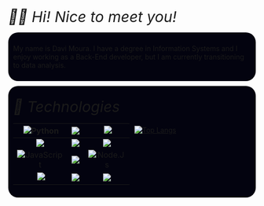 <i style="text-align:center; font-size:30px"> 👋🏼 Hi! Nice to meet you! </i>

<div style="background-color:#03030F; padding:10px; border-radius:20px; margin-bottom:10px">
    <p>
        My name is Davi Moura. I have a degree in Information Systems and I enjoy working as a Back-End developer, but I am currently transitioning to data analysis.
    </p>
</div>

<div style="display: flex; background-color: #03030F; padding:10px; border-radius:20px">

<!-- Tabela de Tecnologias -->
<div style="flex: 1;">

<i style="font-size:30px;"> 🚀 Technologies </i>


| <img> ![Python](https://img.shields.io/badge/Python-14354C?style=for-the-badge&logo=python&logoColor=white) </img> | <img> ![](https://img.shields.io/badge/Django-092E20?style=for-the-badge&logo=django&logoColor=white) </img> | <img> ![](https://img.shields.io/badge/Unity-100000?style=for-the-badge&logo=unity&logoColor=white) </img>|
| :------: |:------:| :------: |
| ![](https://img.shields.io/badge/HTML5-E34F26?style=for-the-badge&logo=html5&logoColor=white) | ![](https://img.shields.io/badge/CSS3-1572B6?style=for-the-badge&logo=css3&logoColor=white) | ![](https://img.shields.io/badge/React-20232A?style=for-the-badge&logo=react&logoColor=61DAFB) | 
| ![JavaScript](https://img.shields.io/badge/JavaScript-F7DF1E?style=for-the-badge&logo=javascript&logoColor=black) | ![](https://img.shields.io/badge/TypeScript-007ACC?style=for-the-badge&logo=typescript&logoColor=white) | ![Node.Js](https://camo.githubusercontent.com/b0432ab0567d45add9bf155718ab7de57c330cd3acd719374fae0384e95688c2/68747470733a2f2f696d672e736869656c64732e696f2f62616467652f4e6f64652e6a732d3433383533443f7374796c653d666f722d7468652d6261646765266c6f676f3d6e6f64652e6a73266c6f676f436f6c6f723d7768697465) | 
| <img> ![](https://img.shields.io/badge/MySQL-005C84?style=for-the-badge&logo=mysql&logoColor=white) </img>| <img>![](https://img.shields.io/badge/PostgreSQL-316192?style=for-the-badge&logo=postgresql&logoColor=white)</img>|  ![](https://img.shields.io/badge/MongoDB-4EA94B?style=for-the-badge&logo=mongodb&logoColor=white) | 
</div>


<!-- Gráfico -->
<div style="flex: 1; padding-top:57px; padding-left:10px">

[![Top Langs](https://github-readme-stats.vercel.app/api/top-langs/?username=ForeverIzi&layout=donut&theme=holi)](https://github.com/ForeverIzi/github-readme-stats)

</div>
</div>